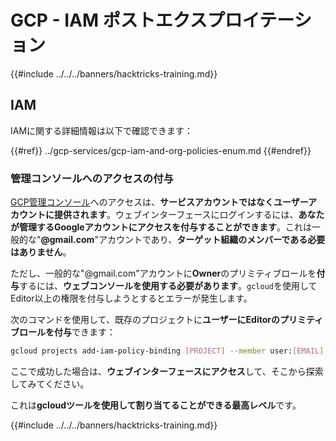# GCP - IAM ポストエクスプロイテーション

{{#include ../../../banners/hacktricks-training.md}}

## IAM <a href="#service-account-impersonation" id="service-account-impersonation"></a>

IAMに関する詳細情報は以下で確認できます：

{{#ref}}
../gcp-services/gcp-iam-and-org-policies-enum.md
{{#endref}}

### 管理コンソールへのアクセスの付与 <a href="#granting-access-to-management-console" id="granting-access-to-management-console"></a>

[GCP管理コンソール](https://console.cloud.google.com)へのアクセスは、**サービスアカウントではなくユーザーアカウントに提供されます**。ウェブインターフェースにログインするには、**あなたが管理するGoogleアカウントにアクセスを付与することができます**。これは一般的な"**@gmail.com**"アカウントであり、**ターゲット組織のメンバーである必要はありません**。

ただし、一般的な"@gmail.com"アカウントに**Owner**のプリミティブロールを**付与**するには、**ウェブコンソールを使用する必要があります**。`gcloud`を使用してEditor以上の権限を付与しようとするとエラーが発生します。

次のコマンドを使用して、既存のプロジェクトに**ユーザーにEditorのプリミティブロールを付与**できます：
```bash
gcloud projects add-iam-policy-binding [PROJECT] --member user:[EMAIL] --role roles/editor
```
ここで成功した場合は、**ウェブインターフェースにアクセス**して、そこから探索してみてください。

これは**gcloudツールを使用して割り当てることができる最高レベル**です。

{{#include ../../../banners/hacktricks-training.md}}
